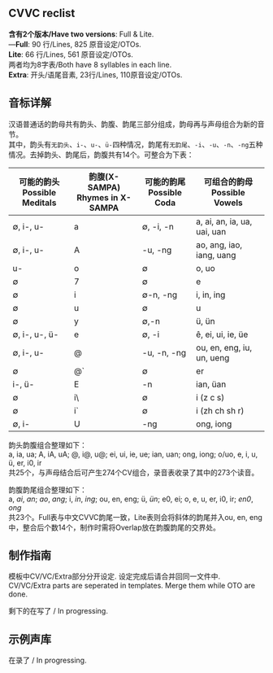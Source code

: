 ## CVVC reclist

**含有2个版本/Have two versions**: Full & Lite.  
—**Full**: 90 行/Lines, 825 原音设定/OTOs.  
**Lite**: 66 行/Lines, 561 原音设定/OTOs.  
两者均为8字表/Both have 8 syllables in each line.   
**Extra**: 开头/语尾音素, 23行/Lines, 110原音设定/OTOs.  

## 音标详解  

汉语普通话的韵母共有韵头、韵腹、韵尾三部分组成，韵母再与声母组合为新的音节。  
其中，韵头有`无韵头`、`i-`、`u-`、`ü-`四种情况，韵尾有`无韵尾`、`-i`、`-u`、`-n`、`-ng`五种情况。去掉韵头、韵尾后，韵腹共有14个。可整合为下表： 

| 可能的韵头<br/>Possible Meditals| 韵腹(X-SAMPA)<br/> Rhymes in X-SAMPA| 可能的韵尾<br/>Possible Coda|可组合的韵母<br /> Possible Vowels|
| ------ | ------ | ------ | ------ |
| ∅, i-, u- | a | ∅, -i, -n | a, ai, an, ia, ua, uai, uan |
| ∅, i-, u- | A | -u, -ng | ao, ang, iao, iang, uang |
| u- | o | ∅ | o, uo |
| ∅ | 7 | ∅ | e |
| ∅ | i | ∅-n, -ng | i, in, ing |
| ∅ | u | ∅ | u |
| ∅ | y | ∅,-n | ü, ün |
| ∅, i-, u-, ü- | e | ∅, -i | ê, ei, ui, ie, üe |
| ∅, i-, u- | @ | -u, -n, -ng | ou, en, eng, iu, un, ueng |
| ∅ | @` | ∅ | er |
| i-, ü- | E| -n | ian, üan |
| ∅ | i\ | ∅ | i (z c s) |
| ∅ | i` | ∅ | i (zh ch sh r) |
| ∅, i-| U | -ng | ong, iong |

韵头韵腹组合整理如下：  
a, ia, ua; A, iA, uA; @, i@, u@; ei, ui, ie, ue; ian, uan; ong, iong; o/uo, e, i, u, ü, er, i0, ir  
共25个，与声母结合后可产生274个CV组合，录音表收录了其中的273个读音。  

韵腹韵尾组合整理如下：  
a, *ai*, *an*; *ao*, *ang*; i, *in*, *ing*; ou, en, eng; ü, *ün*; e0, ei; o, e, u, er, i0, ir; *en0*, *ong*  
共23个。Full表与中文CVVC韵尾一致，Lite表则会将斜体的韵尾并入ou, en, eng中，整合后个数14个，制作时需将Overlap放在韵腹韵尾的交界处。 

## 制作指南
模板中CV/VC/Extra部分分开设定. 设定完成后请合并回同一文件中.   
CV/VC/Extra parts are seperated in templates. Merge them while OTO are done.  

剩下的在写了 / In progressing.

## 示例声库

在录了 / In progressing.
